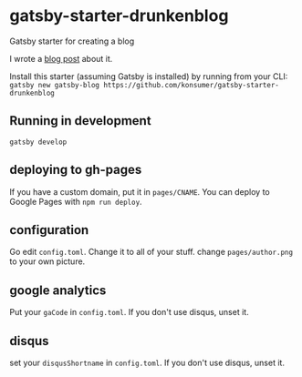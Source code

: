 # gatsby-starter-drunkenblog
Gatsby starter for creating a blog

I wrote a [blog post](http://blog.jetboystudio.com/articles/gatsby) about it.

Install this starter (assuming Gatsby is installed) by running from your CLI:
`gatsby new gatsby-blog https://github.com/konsumer/gatsby-starter-drunkenblog`

## Running in development
`gatsby develop`

## deploying to gh-pages

If you have a custom domain, put it in `pages/CNAME`. You can deploy to Google Pages with `npm run deploy`.


## configuration

Go edit `config.toml`. Change it to all of your stuff. change `pages/author.png` to your own picture.

## google analytics
Put your `gaCode` in `config.toml`. If you don't use disqus, unset it.

## disqus

set your `disqusShortname` in `config.toml`. If you don't use disqus, unset it.
